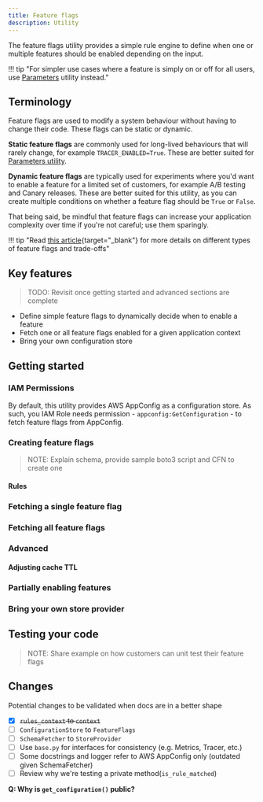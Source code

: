```yaml
---
title: Feature flags
description: Utility
---
```


The feature flags utility provides a simple rule engine to define when one or multiple features should be enabled depending on the input.

!!! tip "For simpler use cases where a feature is simply on or off for all users, use [Parameters](parameters.md) utility instead."

## Terminology

Feature flags are used to modify a system behaviour without having to change their code. These flags can be static or dynamic.

**Static feature flags** are commonly used for long-lived behaviours that will rarely change, for example `TRACER_ENABLED=True`. These are better suited for [Parameters utility](parameters.md).

**Dynamic feature flags** are typically used for experiments where you'd want to enable a feature for a limited set of customers, for example A/B testing and Canary releases. These are better suited for this utility, as you can create multiple conditions on whether a feature flag should be `True` or `False`.

That being said, be mindful that feature flags can increase your application complexity over time if you're not careful; use them sparingly.

!!! tip "Read [this article](https://martinfowler.com/articles/feature-toggles.html){target="_blank"} for more details on different types of feature flags and trade-offs"

## Key features

> TODO: Revisit once getting started and advanced sections are complete

* Define simple feature flags to dynamically decide when to enable a feature
* Fetch one or all feature flags enabled for a given application context
* Bring your own configuration store

## Getting started
### IAM Permissions

By default, this utility provides AWS AppConfig as a configuration store. As such, you IAM Role needs permission - `appconfig:GetConfiguration` - to fetch feature flags from AppConfig.

### Creating feature flags

> NOTE: Explain schema, provide sample boto3 script and CFN to create one

#### Rules



### Fetching a single feature flag

### Fetching all feature flags

### Advanced

#### Adjusting cache TTL

### Partially enabling features

### Bring your own store provider

## Testing your code

> NOTE: Share example on how customers can unit test their feature flags

## Changes

Potential changes to be validated when docs are in a better shape

- [x] ~~`rules_context` to `context`~~
- [ ] `ConfigurationStore` to `FeatureFlags`
- [ ] `SchemaFetcher` to `StoreProvider`
- [ ] Use `base.py` for interfaces for consistency (e.g. Metrics, Tracer, etc.)
- [ ] Some docstrings and logger refer to AWS AppConfig only (outdated given SchemaFetcher)
- [ ] Review why we're testing a private method(`is_rule_matched`)

**Q: Why is `get_configuration()` public?**
